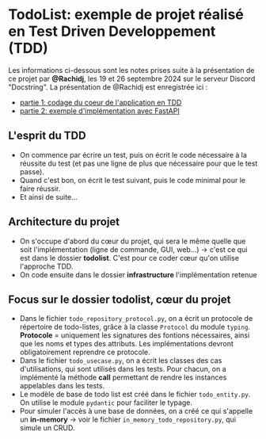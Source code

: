 # TodoList: exemple de projet réalisé en Test Driven Developpement (TDD)
Les informations ci-dessous sont les notes prises suite à la présentation de ce projet 
par **@Rachidj**, les 19 et 26 septembre 2024 sur le serveur Discord "Docstring".
La présentation de @Rachidj est enregistrée ici :
- [partie 1: codage du coeur de l'application en TDD](https://drive.google.com/file/d/1epaTxwzPjRYpcCxEX0EU2BEoqUZbOR7w/view)
- [partie 2: exemple d'implémentation avec FastAPI](https://drive.google.com/file/d/1y2IrHHuf3DTmexayeNMUBXaWrM1Wczmg/view)


## L'esprit du TDD
- On commence par écrire un test, puis on écrit le code nécessaire à la réussite du test 
(et pas une ligne de plus que nécessaire pour que le test passe).
- Quand c'est bon, on écrit le test suivant, puis le code minimal pour le faire réussir.
- Et ainsi de suite...


## Architecture du projet
- On s'occupe d'abord du cœur du projet, qui sera le même quelle que soit l'implémentation 
(ligne de commande, GUI, web...) → c'est ce qui est dans le dossier **todolist**. 
C'est pour ce coder cœur qu'on utilise l'approche TDD. 
- On code ensuite dans le dossier **infrastructure** l'implémentation retenue

## Focus sur le dossier todolist, cœur du projet
- Dans le fichier `todo_repository_protocol.py`, on a écrit un protocole de répertoire
de todo-listes, grâce à la classe `Protocol` du module `typing`. 
**Protocole** = uniquement les signatures des fontions nécessaires, ainsi que les noms et types 
des attributs. Les implémentations devront obligatoirement reprendre ce protocole.
- Dans le fichier `todo_usecase.py`, on a écrit les classes des cas d'utilisations,
qui sont utilisés dans les tests. Pour chacun, on a implémenté la méthode __call__ 
permettant de rendre les instances appelables dans les tests.
- Le modèle de base de todo list est créé dans le fichier `todo_entity.py`. On utilise le module `pydantic` 
pour faciliter le typage.
- Pour simuler l'accès à une base de données, on a créé ce qui s'appelle un **in-memory** 
→ voir le fichier `in_memory_todo_repository.py`, qui simule un CRUD.
